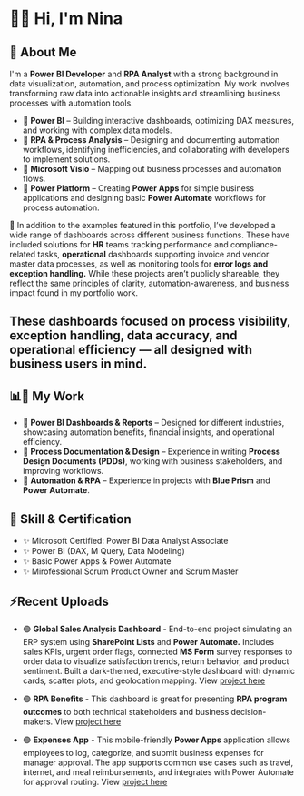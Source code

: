 # 👋🏻 Hi, I'm Nina

## 🚀 About Me  
I'm a **Power BI Developer** and **RPA Analyst** with a strong background in data visualization, automation, and process optimization. My work involves transforming raw data into actionable insights and streamlining business processes with automation tools.  

- 🔹 **Power BI** – Building interactive dashboards, optimizing DAX measures, and working with complex data models.  
- 🔹 **RPA & Process Analysis** – Designing and documenting automation workflows, identifying inefficiencies, and collaborating with developers to implement solutions.  
- 🔹 **Microsoft Visio** – Mapping out business processes and automation flows.  
- 🔹 **Power Platform** – Creating **Power Apps** for simple business applications and designing basic **Power Automate** workflows for process automation.  

🧠 In addition to the examples featured in this portfolio, I’ve developed a wide range of dashboards across different business functions. These have included solutions for **HR** teams tracking performance and compliance-related tasks, **operational** dashboards supporting invoice and vendor master data processes, as well as monitoring tools for **error logs and exception handling.** While these projects aren’t publicly shareable, they reflect the same principles of clarity, automation-awareness, and business impact found in my portfolio work.

These dashboards focused on process visibility, exception handling, data accuracy, and operational efficiency — all designed with business users in mind.
---

## 📊🤖 My Work  
- 🔹 **Power BI Dashboards & Reports** – Designed for different industries, showcasing automation benefits, financial insights, and operational efficiency.  
- 🔹 **Process Documentation & Design** – Experience in writing **Process Design Documents (PDDs)**, working with business stakeholders, and improving workflows.  
- 🔹 **Automation & RPA** – Experience in projects with **Blue Prism** and **Power Automate**. 

## 🧰 Skill & Certification  
- ✨ Microsoft Certified: Power BI Data Analyst Associate
- ✨ Power BI (DAX, M Query, Data Modeling)  
- ✨ Basic Power Apps & Power Automate 
- ✨ Mirofessional Scrum Product Owner and Scrum Master

## ⚡Recent Uploads
- 🟢 **Global Sales Analysis Dashboard** - End-to-end project simulating an ERP system using **SharePoint Lists** and **Power Automate.** Includes sales KPIs, urgent order flags, connected **MS Form** survey responses to order data to visualize satisfaction trends, return behavior, and product sentiment. Built a dark-themed, executive-style dashboard with dynamic cards, scatter plots, and geolocation mapping. View [project here](./Global_Sales_Analysis)

- 🟢 **RPA Benefits** - This dashboard is great for presenting **RPA program outcomes** to both technical stakeholders and business decision-makers. View [project here](./RPA_Benefits)
  
- 🟢 **Expenses App** - This mobile-friendly **Power Apps** application allows employees to log, categorize, and submit business expenses for manager approval. The app supports common use cases such as travel, internet, and meal reimbursements, and integrates with Power Automate for approval routing. View [project here](./Expenses_App)
